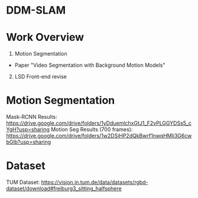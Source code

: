 # DDM-SLAM

# Work Overview
1. Motion Segmentation
- Paper "Video Segmentation with Background Motion Models"
2. LSD Front-end revise

# Motion Segmentation
Mask-RCNN Results: https://drive.google.com/drive/folders/1yDduemlchxGtJ1_F2vPLGGYDSs5_cYgH?usp=sharing
Motion Seg Results (700 frames): https://drive.google.com/drive/folders/1w2DSiHP2dQkBwrf1nwqHMli3G6cwbGlb?usp=sharing

# Dataset
TUM Dataset: https://vision.in.tum.de/data/datasets/rgbd-dataset/download#freiburg3_sitting_halfsphere